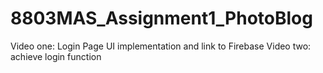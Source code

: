 # 8803MAS_Assignment1_PhotoBlog
Video one: Login Page UI implementation and link to Firebase
Video two: achieve login function
